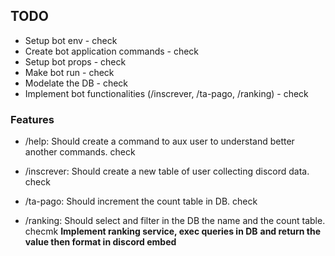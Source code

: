 ## TODO

- Setup bot env - check
- Create bot application commands - check
- Setup bot props - check
- Make bot run - check
- Modelate the DB - check
- Implement bot functionalities (/inscrever, /ta-pago, /ranking) - check

### Features

- /help: Should create a command to aux user to understand better another commands. check

- /inscrever: Should create a new table of user collecting discord data. check

- /ta-pago: Should increment the count table in DB. check

- /ranking: Should select and filter in the DB the name and the count table. checmk
  **Implement ranking service, exec queries in DB**
  **and return the value then format in discord embed**

